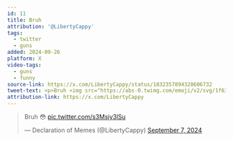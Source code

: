 ```yaml
---
id: 11
title: Bruh
attribution: '@LibertyCappy'
tags:
  - twitter
  - guns
added: 2024-09-26
platform: X
video-tags:
  - guns
  - funny
source-link: https://x.com/LibertyCappy/status/1832357894328606732
tweet-text: <p>Bruh <img src="https://abs-0.twimg.com/emoji/v2/svg/1f633.svg" alt="😳" title="Flushed face"></p>
attribution-link: https://x.com/LibertyCappy
---
```


<blockquote class="twitter-tweet" data-media-max-width="560"><p lang="en" dir="ltr">Bruh 😳 <a href="https://t.co/s3Msjy3lSu">pic.twitter.com/s3Msjy3lSu</a></p>&mdash; Declaration of Memes (@LibertyCappy) <a href="https://twitter.com/LibertyCappy/status/1832357894328606732?ref_src=twsrc%5Etfw">September 7, 2024</a></blockquote> <script async src="https://platform.twitter.com/widgets.js" charset="utf-8"></script>
